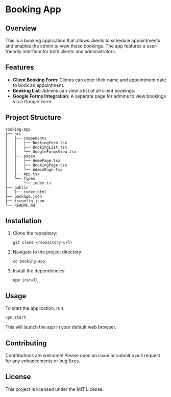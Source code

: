 # Booking App

## Overview
This is a booking application that allows clients to schedule appointments and enables the admin to view these bookings. The app features a user-friendly interface for both clients and administrators.

## Features
- **Client Booking Form**: Clients can enter their name and appointment date to book an appointment.
- **Booking List**: Admins can view a list of all client bookings.
- **Google Forms Integration**: A separate page for admins to view bookings via a Google Form.

## Project Structure
```
booking-app
├── src
│   ├── components
│   │   ├── BookingForm.tsx
│   │   ├── BookingList.tsx
│   │   └── GoogleFormsView.tsx
│   ├── pages
│   │   ├── HomePage.tsx
│   │   ├── BookingPage.tsx
│   │   └── AdminPage.tsx
│   ├── App.tsx
│   └── types
│       └── index.ts
├── public
│   ├── index.html
├── package.json
├── tsconfig.json
└── README.md
```

## Installation
1. Clone the repository:
   ```
   git clone <repository-url>
   ```
2. Navigate to the project directory:
   ```
   cd booking-app
   ```
3. Install the dependencies:
   ```
   npm install
   ```

## Usage
To start the application, run:
```
npm start
```
This will launch the app in your default web browser.

## Contributing
Contributions are welcome! Please open an issue or submit a pull request for any enhancements or bug fixes.

## License
This project is licensed under the MIT License.